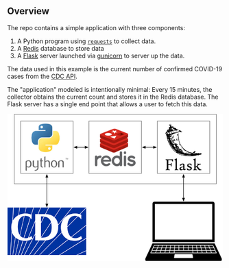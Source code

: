 ## Overview

The repo contains a simple application with three components:

1. A Python program using [`requests`](https://docs.python-requests.org/en/master/) to collect data.
2. A [Redis](https://redis.io/) database to store data
3. A [Flask](https://flask.palletsprojects.com/en/2.0.x/) server launched via [gunicorn](https://gunicorn.org/) to server up the data.

The data used in this example is the current number of confirmed COVID-19 cases from the [CDC API](https://data.cdc.gov/Case-Surveillance/United-States-COVID-19-Cases-and-Deaths-by-State-o/9mfq-cb36).  

The "application" modeled is intentionally minimal: Every 15 minutes, the collector obtains the current count and stores it in the Redis database.  The Flask server has a single end point that allows a user to fetch this data.



![architecture](architecture.png)

